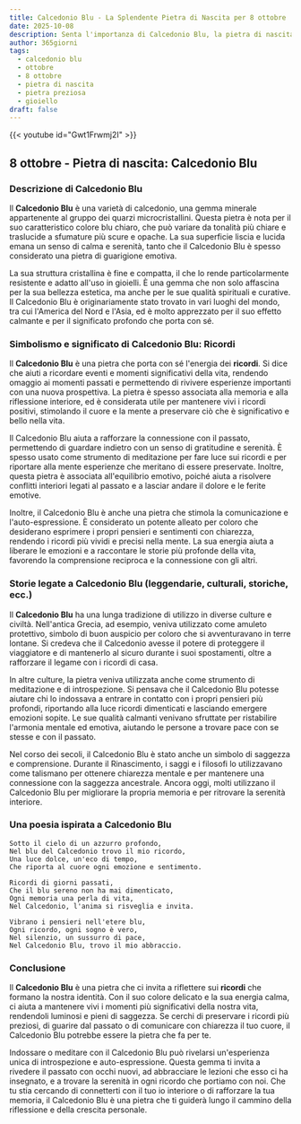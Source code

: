 ```yaml
---
title: Calcedonio Blu - La Splendente Pietra di Nascita per 8 ottobre
date: 2025-10-08
description: Senta l'importanza di Calcedonio Blu, la pietra di nascita di 8 ottobre che simboleggia Ricordi. Lasci che la sua bellezza e il suo significato illuminino la sua giornata.
author: 365giorni
tags:
  - calcedonio blu
  - ottobre
  - 8 ottobre
  - pietra di nascita
  - pietra preziosa
  - gioiello
draft: false
---
```


{{< youtube id="Gwt1Frwmj2I" >}}

## 8 ottobre - Pietra di nascita: Calcedonio Blu

### Descrizione di Calcedonio Blu

Il **Calcedonio Blu** è una varietà di calcedonio, una gemma minerale appartenente al gruppo dei quarzi microcristallini. Questa pietra è nota per il suo caratteristico colore blu chiaro, che può variare da tonalità più chiare e traslucide a sfumature più scure e opache. La sua superficie liscia e lucida emana un senso di calma e serenità, tanto che il Calcedonio Blu è spesso considerato una pietra di guarigione emotiva.

La sua struttura cristallina è fine e compatta, il che lo rende particolarmente resistente e adatto all'uso in gioielli. È una gemma che non solo affascina per la sua bellezza estetica, ma anche per le sue qualità spirituali e curative. Il Calcedonio Blu è originariamente stato trovato in vari luoghi del mondo, tra cui l'America del Nord e l'Asia, ed è molto apprezzato per il suo effetto calmante e per il significato profondo che porta con sé.

### Simbolismo e significato di Calcedonio Blu: Ricordi

Il **Calcedonio Blu** è una pietra che porta con sé l'energia dei **ricordi**. Si dice che aiuti a ricordare eventi e momenti significativi della vita, rendendo omaggio ai momenti passati e permettendo di rivivere esperienze importanti con una nuova prospettiva. La pietra è spesso associata alla memoria e alla riflessione interiore, ed è considerata utile per mantenere vivi i ricordi positivi, stimolando il cuore e la mente a preservare ciò che è significativo e bello nella vita.

Il Calcedonio Blu aiuta a rafforzare la connessione con il passato, permettendo di guardare indietro con un senso di gratitudine e serenità. È spesso usato come strumento di meditazione per fare luce sui ricordi e per riportare alla mente esperienze che meritano di essere preservate. Inoltre, questa pietra è associata all'equilibrio emotivo, poiché aiuta a risolvere conflitti interiori legati al passato e a lasciar andare il dolore e le ferite emotive.

Inoltre, il Calcedonio Blu è anche una pietra che stimola la comunicazione e l'auto-espressione. È considerato un potente alleato per coloro che desiderano esprimere i propri pensieri e sentimenti con chiarezza, rendendo i ricordi più vividi e precisi nella mente. La sua energia aiuta a liberare le emozioni e a raccontare le storie più profonde della vita, favorendo la comprensione reciproca e la connessione con gli altri.

### Storie legate a Calcedonio Blu (leggendarie, culturali, storiche, ecc.)

Il **Calcedonio Blu** ha una lunga tradizione di utilizzo in diverse culture e civiltà. Nell'antica Grecia, ad esempio, veniva utilizzato come amuleto protettivo, simbolo di buon auspicio per coloro che si avventuravano in terre lontane. Si credeva che il Calcedonio avesse il potere di proteggere il viaggiatore e di mantenerlo al sicuro durante i suoi spostamenti, oltre a rafforzare il legame con i ricordi di casa.

In altre culture, la pietra veniva utilizzata anche come strumento di meditazione e di introspezione. Si pensava che il Calcedonio Blu potesse aiutare chi lo indossava a entrare in contatto con i propri pensieri più profondi, riportando alla luce ricordi dimenticati e lasciando emergere emozioni sopite. Le sue qualità calmanti venivano sfruttate per ristabilire l'armonia mentale ed emotiva, aiutando le persone a trovare pace con se stesse e con il passato.

Nel corso dei secoli, il Calcedonio Blu è stato anche un simbolo di saggezza e comprensione. Durante il Rinascimento, i saggi e i filosofi lo utilizzavano come talismano per ottenere chiarezza mentale e per mantenere una connessione con la saggezza ancestrale. Ancora oggi, molti utilizzano il Calcedonio Blu per migliorare la propria memoria e per ritrovare la serenità interiore.

### Una poesia ispirata a Calcedonio Blu

```
Sotto il cielo di un azzurro profondo,
Nel blu del Calcedonio trovo il mio ricordo,
Una luce dolce, un'eco di tempo,
Che riporta al cuore ogni emozione e sentimento.

Ricordi di giorni passati,
Che il blu sereno non ha mai dimenticato,
Ogni memoria una perla di vita,
Nel Calcedonio, l'anima si risveglia e invita.

Vibrano i pensieri nell'etere blu,
Ogni ricordo, ogni sogno è vero,
Nel silenzio, un sussurro di pace,
Nel Calcedonio Blu, trovo il mio abbraccio.
```

### Conclusione

Il **Calcedonio Blu** è una pietra che ci invita a riflettere sui **ricordi** che formano la nostra identità. Con il suo colore delicato e la sua energia calma, ci aiuta a mantenere vivi i momenti più significativi della nostra vita, rendendoli luminosi e pieni di saggezza. Se cerchi di preservare i ricordi più preziosi, di guarire dal passato o di comunicare con chiarezza il tuo cuore, il Calcedonio Blu potrebbe essere la pietra che fa per te.

Indossare o meditare con il Calcedonio Blu può rivelarsi un'esperienza unica di introspezione e auto-espressione. Questa gemma ti invita a rivedere il passato con occhi nuovi, ad abbracciare le lezioni che esso ci ha insegnato, e a trovare la serenità in ogni ricordo che portiamo con noi. Che tu stia cercando di connetterti con il tuo io interiore o di rafforzare la tua memoria, il Calcedonio Blu è una pietra che ti guiderà lungo il cammino della riflessione e della crescita personale.